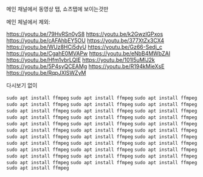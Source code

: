 메인 채널에서 동영상 탭, 쇼츠탭에 보이는것만

메인 체널에서 제외:

https://youtu.be/79HvRSn0yS8
https://youtu.be/k2GwzlGPxos
https://youtu.be/cAFAhbEY5OU
https://youtu.be/377XtZx3CX4
https://youtu.be/WUz8HCi5dyU
https://youtu.be/Gz66-Sedj_c
https://youtu.be/CgahE0MVAPw
https://youtu.be/eNbB4MWbZAI
https://youtu.be/Hfm1vbrLQIE
https://youtu.be/101l5uMlJ2k
https://youtu.be/5P4syQCEAMg
https://youtu.be/R194kMieXsE
https://youtu.be/RqpJXlSWZyM

다시보기 없이

`sudo apt install ffmpeg`
`sudo apt install ffmpeg`
`sudo apt install ffmpeg`
`sudo apt install ffmpeg`
`sudo apt install ffmpeg`
`sudo apt install ffmpeg`
`sudo apt install ffmpeg`
`sudo apt install ffmpeg`
`sudo apt install ffmpeg`
`sudo apt install ffmpeg`
`sudo apt install ffmpeg`
`sudo apt install ffmpeg`
`sudo apt install ffmpeg`
`sudo apt install ffmpeg`
`sudo apt install ffmpeg`
`sudo apt install ffmpeg`
`sudo apt install ffmpeg`
`sudo apt install ffmpeg`
`sudo apt install ffmpeg`
`sudo apt install ffmpeg`
`sudo apt install ffmpeg`
`sudo apt install ffmpeg`
`sudo apt install ffmpeg`
`sudo apt install ffmpeg`
`sudo apt install ffmpeg`
`sudo apt install ffmpeg`
`sudo apt install ffmpeg`
`sudo apt install ffmpeg`
`sudo apt install ffmpeg`
`sudo apt install ffmpeg`
`sudo apt install ffmpeg`
`sudo apt install ffmpeg`
`sudo apt install ffmpeg`
`sudo apt install ffmpeg`
